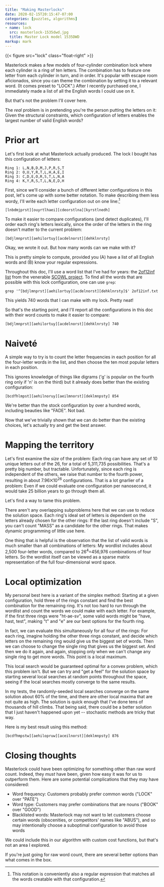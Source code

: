 ```yaml
---
title: "Making Masterlocks"
date: 2020-02-15T20:15:47-07:00
categories: [puzzles, algorithms]
resources:
- name: lock
  src: masterlock-1535dwd.jpg
  title: Master Lock model 1535DWD
markup: mark
---
```

{{< figure src="lock" class="float-right" >}}

Masterlock makes a few models of four-cylinder combination lock where each cylinder is a ring of ten letters. The combination has to feature one letter from each cylinder in turn, and in order. It's popular with escape room aficionados, since you can theme the combination by setting it to a relevant word. (It comes preset to "LOCK".) After I recently purchased one, I immediately made a list of all the English words I could use on it.

But that's not the problem I'll cover here.

The _real_ problem is in pretending you're the person putting the letters on it: Given the structural constraints, which configuration of letters enables the largest number of valid English words?

# Prior art

Let's first look at what Masterlock actually produced. The lock I bought has this configuration of letters:

```
Ring 1: L,N,B,D,M,J,P,R,S,T
Ring 2: O,U,Y,R,T,L,H,A,E,I
Ring 3: C,D,E,O,R,S,T,L,N,A
Ring 4: K,Y,R,S,T,L,N,E,D,H
```

First, since we'll consider a bunch of different letter configurations in this post, let's come up with some better notation. To make describing them less wordy, I'll write each letter configuration out on one line:[^notation]

[^notation]: This notation is conveniently also a regular expression that matches all the words creatable with that configuration.

```
[lnbdmjprst][ouyrtlhaei][cdeorstlna][kyrstlnedh]
```

To make it easier to compare configurations (and detect duplicates), I'll order each ring's letters lexically, since the order of the letters in the ring doesn't matter to the current problem:

```
[bdjlmnprst][aehilortuy][acdelnorst][dehklnrsty]
```

Okay, we wrote it out. But how many words can we make with it?

This is pretty simple to compute, provided you (A) have a list of all English words and (B) know your regular expressions.

Throughout this doc, I'll use a word list that I've had for years: the [2of12inf list][2of12inf] from the venerable [SCOWL project][SCOWL]. To find all the words that are possible with this lock configuration, one can use `grep`:

```
grep '^[bdjlmnprst][aehilortuy][acdelnorst][dehklnrsty]$' 2of12inf.txt
```

This yields 740 words that I can make with my lock. Pretty neat!

So that's the starting point, and I'll report all the configurations in this doc with their word counts to make it easier to compare:

```
[bdjlmnprst][aehilortuy][acdelnorst][dehklnrsty] 740
```

[2of12inf]: http://wordlist.aspell.net/12dicts-readme/#2of12inf
[SCOWL]: http://wordlist.aspell.net/

# Naiveté

A simple way to try is to count the letter frequencies in each position for all the four-letter words in the list, and then choose the ten most popular letters in each position.

This ignores knowledge of things like digrams ('g' is popular on the fourth ring only if 'n' is on the third) but it already does better than the existing configuration:

```
[bcdfhlmpst][aehilnoruy][aeilmnorst][deklmnpsty] 854
```

We're better than the stock configuration by over a hundred words, including beauties like "FADE". Not bad.

Now that we've trivially shown that we can do better than the existing choices, let's actually try and get the best answer.

# Mapping the territory

Let's first examine the _size_ of the problem: Each ring can have any set of 10 unique letters out of the 26, for a total of 5,311,735 possibilities. That's a pretty big number, but tractable. Unfortunately, since each ring is independent of the others, we raise that number to the fourth power, resulting in about 7.96⨉10<sup>26</sup> configurations. That is a lot gnarlier of a problem: Even if we could evaluate one configuration per nanosecond, it would take 25 billion years to go through them all.

Let's find a way to tame this problem.

There aren't any overlapping subproblems here that we can use to reduce the solution space. Each ring's ideal set of letters is dependent on the letters already chosen for the other rings: If the last ring doesn't include "S", you can't count "MASS" as a candidate for the other rings. That makes dynamic programming of little use here.

One thing that _is_ helpful is the observation that the list of valid words is much smaller than all combinations of letters: My wordlist includes about 2,500 four-letter words, compared to 26<sup>4</sup>=456,976 combinations of four letters. So the wordlist itself can be viewed as a sparse matrix representation of the full four-dimensional word space.

# Local optimization

My personal best here is a variant of the simplex method: Starting at a given configuration, hold three of the rings constant and find the best combination for the remaining ring. It's not too hard to run through the wordlist and count the words we could make with each letter. For example, if the first three rings were "ht-ae-sv", some valid words might be "have, hast, test", making "t" and "e" are our best options for the fourth ring.

In fact, we can evaluate this simultaneously for all four of the rings: For each ring, imagine holding the other three rings constant, and decide which letters on the remaining ring would give us the biggest set of words. Then we can choose to change the single ring that gives us the biggest set. And then we do it again, and again, stopping only when we can't change any single ring to get more words. This point is a local maximum.

This local search would be guaranteed optimal for a convex problem, which this problem isn't. But we can try and "get a feel" for the solution space by starting several local searches at random points throughout the space, seeing if the local searches mostly converge to the same results.

In my tests, the randomly-seeded local searches converge on the same solution about 60% of the time, and there are other local maxima that are not quite as high. The solution is quick enough that I've done tens of thousands of hill climbs. That being said, there could be a better solution that I just haven't happened upon yet -- stochastic methods are tricky that way.

Here is my best result using this method:

```
[bcdfhmpstw][aehilopruw][aceilnorst][deklmnpsty] 876
```

# Closing thoughts

Masterlock could have been optimizing for something other than raw word count. Indeed, they _must_ have been, given how easy it was for us to outperform them. Here are some potential complications that they may have considered:

- Word frequency: Customers probably prefer common words ("LOCK" over "PATE")
- Word type: Customers may prefer combinations that are nouns ("BOOK" over "GOOD")
- Blacklisted words: Masterlock may not want to let customers choose certain words (obscenities, or competitors' names like "ABUS"), and so may intentionally choose a suboptimal configuration to avoid those words

We could include this in our algorithm with custom cost functions, but that's not an area I explored.

If you're just going for raw word count, there are several better options than what comes in the box.
